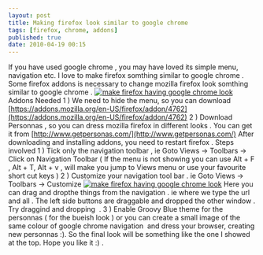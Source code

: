 ```yaml
---
layout: post
title: Making firefox look similar to google chrome
tags: [firefox, chrome, addons]
published: true
date: 2010-04-19 00:15
---
```

If you have used google chrome , you may have loved its simple menu, navigation etc. I love to make firefox somthing similar to google chrome .  Some firefox addons is necessary to change mozilla firefox look somthing similar to google chrome .  [![make firefox having google chrome look](http://farm5.static.flickr.com/4030/4532378436_76b73c6a55.jpg)](http://www.flickr.com/photos/harikt/4532378436/ "make firefox having google chrome look by K T Hari, on Flickr")  Addons Needed  1 ) We need to hide the menu, so you can download [https://addons.mozilla.org/en-US/firefox/addon/4762](https://addons.mozilla.org/en-US/firefox/addon/4762)  2 ) Download Personnas , so you can dress mozilla firefox in different looks . You can get it from [http://www.getpersonas.com/](http://www.getpersonas.com/)  After downloading and installing addons, you need to restart firefox .  Steps involved  1 ) Tick only the navigation toolbar , ie Goto Views -\> Toolbars -\> Click on Navigation Toolbar ( If the menu is not showing you can use Alt + F , Alt + T, Alt + v , will make you jump to Views menu or use your favourite short cut keys )  2 ) Customize your navigation tool bar . ie Goto Views -\> Toolbars -\> Customize  [![make firefox having google chrome look](http://farm5.static.flickr.com/4046/4532380282_435c3ee8c2.jpg)](http://www.flickr.com/photos/harikt/4532380282/ "make firefox having google chrome look by K T Hari, on Flickr")  Here you can drag and dropthe things from the navigation . ie where we type the url and all . The left side buttons are draggable and dropped the other window . Try draggind and dropping  .  3 ) Enable Groovy Blue theme for the personnas ( for the bueish look ) or you can create a small image of the same colour of google chrome navigation  and dress your browser, creating new personnas :).  So the final look will be something like the one I showed at the top. Hope you like it :) .   
